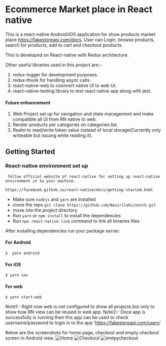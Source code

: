 # Ecommerce Market place in React native


This is a react-native Android/iOS application for show products market place https://fakestoreapi.com/docs. User can Login, browse products, search for products, add to cart and checkout products. 


This is developed on React-native with Redux architecture.

Other useful libraries used in this project are:- 
1. redux-logger for development purposes. 
2. redux-thunk for handling async calls. 
3. react-native-web to coonvert native UI to web UI. 
4. react-native-testing library to test react native app along with jest.

#### Future enhancement 
1. Web Project set up for navigation and state management and make compatible all UI from RN native to web. 
2. Render products per catogories on categories list. 
3. Realm to read/write token value instead of local storage(Currently only writeable but issuing while reading it).


## Getting Started

### React-native environment set up

```
 follow official website of react-native for setting up react-native environment in to your machine.

https://facebook.github.io/react-native/docs/getting-started.html 
```

* Make sure `nodejs` and `yarn` are installed
* clone the repo `git clone https://github.com/Nasirilahi/notch.git`
* move into the project directory
* Run `yarn` or `npm install` to install the dependencies
* Run `npx react-native link` command to link all binaries files

 After installing dependencies run your package server.


#### For Android
```
$  yarn android
```
#### For iOS

```
$ yarn ios
```

#### For web

```
$ yarn start:web
```


Note1:- Right now web is not configured to show all projects but only to show how RN view can be reused in web app. 
Note2:- Once app is successfully is running then this app can be used to check username/password to login in to the app 'https://fakestoreapi.com/users'


Below are the screenshots for home page, checkout and empty checkout screen in Android view. 
![Home](https://user-images.githubusercontent.com/18344021/157851657-8414acde-7bd6-42a6-8839-6534729a18be.png)
![Checkout](https://user-images.githubusercontent.com/18344021/157851685-4f3cc7a9-9fa6-4fac-9266-a13aab3cd49f.png) 
![emtpycheckout](https://user-images.githubusercontent.com/18344021/157851785-94cd69eb-5e00-4567-9a14-0b8308580dce.png)

